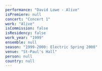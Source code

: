 ```yaml
---
performance: "David Lowe - Alive"
isPremiere: null
concert: "Concert 1"
work: "Alive"
isCommission: false
isResidency: false
work_year: "1999"
ensemble: null
season: "1999-2000: Electric Spring 2000"
venue: "St-Paul's Hall"
person: null
country: null
---
```


